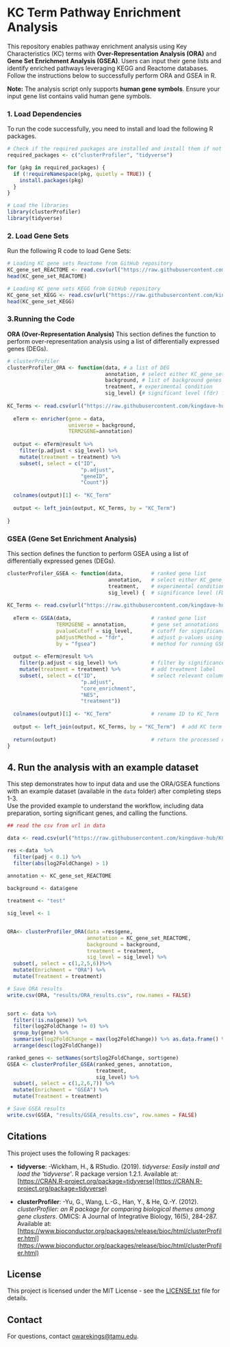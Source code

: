 # KC Term Pathway Enrichment Analysis  

This repository enables pathway enrichment analysis using Key Characteristics (KC) terms with **Over-Representation Analysis (ORA)** and **Gene Set Enrichment Analysis (GSEA)**. Users can input their gene lists and identify enriched pathways leveraging KEGG and Reactome databases. Follow the instructions below to successfully perform ORA and GSEA in R.  


**Note:** The analysis script only supports **human gene symbols**. Ensure your input gene list contains valid human gene symbols.


### 1. Load Dependencies
To run the code successfully, you need to install and load the following R packages.
```r
# Check if the required packages are installed and install them if not
required_packages <- c("clusterProfiler", "tidyverse")

for (pkg in required_packages) {
  if (!requireNamespace(pkg, quietly = TRUE)) {
    install.packages(pkg)
  }
}

# Load the libraries
library(clusterProfiler)
library(tidyverse)
```
### 2. Load Gene Sets
Run the following R code to load Gene Sets:
```r
# Loading KC gene sets Reactome from GitHub repository
KC_gene_set_REACTOME <- read.csv(url("https://raw.githubusercontent.com/kingdave-hub/KC-Term-Pathway-Enrichment-Analysis/main/data/KC_gene_set_REACTOME.csv"))
head(KC_gene_set_REACTOME)

# Loading KC gene sets KEGG from GitHub repository
KC_gene_set_KEGG <- read.csv(url("https://raw.githubusercontent.com/kingdave-hub/KC-Term-Pathway-Enrichment-Analysis/main/data/KC_gene_set_KEGG.csv"))
head(KC_gene_set_KEGG)
```

### 3.Running the Code
**ORA (Over-Representation Analysis)**
This section defines the function to perform over-representation analysis using a list of differentially expressed genes (DEGs).

```r
# clusterProfiler
clusterProfiler_ORA <- function(data, # a list of DEG
                                annotation, # select either KC_gene_set_KEGG or KC_gene_set_REACTOME
                                background, # list of background genes
                                treatment, # experimental condition
                                sig_level) {# significant level (fdr) for enrichment analysis
  
KC_Terms <- read.csv(url("https://raw.githubusercontent.com/kingdave-hub/KC-Term-Pathway-Enrichment-Analysis/main/data/KC_Terms.csv"))
  
  eTerm <- enricher(gene = data,
                    universe = background,
                    TERM2GENE=annotation)
  
  output <- eTerm@result %>%
    filter(p.adjust < sig_level) %>%
    mutate(treatment = treatment) %>%
    subset(, select = c("ID",
                        "p.adjust",
                        "geneID",
                        "Count"))
  
  colnames(output)[1] <- "KC_Term"
  
  output <- left_join(output, KC_Terms, by = "KC_Term")
  
}
```


### GSEA (Gene Set Enrichment Analysis)
This section defines the function to perform GSEA using a list of differentially expressed genes (DEGs).

```r
clusterProfiler_GSEA <- function(data,         # ranked gene list
                                 annotation,   # select either KC_gene_set_KEGG or KC_gene_set_REACTOME
                                 treatment,    # experimental condition label
                                 sig_level) {  # significance level (FDR cutoff)
  
KC_Terms <- read.csv(url("https://raw.githubusercontent.com/kingdave-hub/KC-Term-Pathway-Enrichment-Analysis/main/data/KC_Terms.csv"))
  
  eTerm <- GSEA(data,                          # ranked gene list
                TERM2GENE = annotation,        # gene set annotations
                pvalueCutoff = sig_level,      # cutoff for significance
                pAdjustMethod = "fdr",         # adjust p-values using FDR
                by = "fgsea")                  # method for running GSEA
  
  output <- eTerm@result %>%
    filter(p.adjust < sig_level) %>%           # filter by significance level
    mutate(treatment = treatment) %>%          # add treatment label
    subset(, select = c("ID",                  # select relevant columns
                        "p.adjust",
                        "core_enrichment",
                        "NES",
                        "treatment"))
  
  colnames(output)[1] <- "KC_Term"             # rename ID to KC_Term
  
  output <- left_join(output, KC_Terms, by = "KC_Term")  # add KC term descriptions
  
  return(output)                               # return the processed output
}
```

## 4. Run the analysis with an example dataset
This step demonstrates how to input data and use the ORA/GSEA functions with an example dataset (available in the `data` folder) after completing steps 1-3.  
Use the provided example to understand the workflow, including data preparation, sorting significant genes, and calling the functions.

```r
## read the csv from url in data

data <- read.csv(url("https://raw.githubusercontent.com/kingdave-hub/KC-Term-Pathway-Enrichment-Analysis/main/data/demo.csv"))

res <-data  %>%
  filter(padj < 0.1) %>%
  filter(abs(log2FoldChange) > 1)
 
annotation <- KC_gene_set_REACTOME

background <- data$gene

treatment <- "test"

sig_level <- 1


ORA<- clusterProfiler_ORA(data =res$gene,
                          annotation = KC_gene_set_REACTOME,
                          background = background,
                          treatment = treatment,
                          sig_level = sig_level) %>%
  subset(, select = c(1,2,5,6))%>%
  mutate(Enrichment = "ORA") %>%
  mutate(Treatment = treatment)

# Save ORA results
write.csv(ORA, "results/ORA_results.csv", row.names = FALSE)


sort <- data %>%
  filter(!is.na(gene)) %>%
  filter(log2FoldChange != 0) %>%
  group_by(gene) %>%
  summarise(log2FoldChange = max(log2FoldChange)) %>% as.data.frame() %>%
  arrange(desc(log2FoldChange))

ranked_genes <- setNames(sort$log2FoldChange, sort$gene)
GSEA <- clusterProfiler_GSEA(ranked_genes, annotation,
                             treatment,
                             sig_level) %>%
  subset(, select = c(1,2,6,7)) %>%
  mutate(Enrichment = "GSEA") %>%
  mutate(Treatment = treatment)

# Save GSEA results
write.csv(GSEA, "results/GSEA_results.csv", row.names = FALSE)
```


## Citations

This project uses the following R packages:

- **tidyverse**:
   -Wickham, H., & RStudio. (2019). _tidyverse: Easily install and load the 'tidyverse'_. R package version 1.2.1. Available at: [https://CRAN.R-project.org/package=tidyverse](https://CRAN.R-project.org/package=tidyverse)

- **clusterProfiler**:
  -Yu, G., Wang, L.-G., Han, Y., & He, Q.-Y. (2012). _clusterProfiler: an R package for comparing biological themes among gene clusters_. OMICS: A Journal of Integrative Biology, 16(5), 284-287. Available at: [https://www.bioconductor.org/packages/release/bioc/html/clusterProfiler.html](https://www.bioconductor.org/packages/release/bioc/html/clusterProfiler.html)

## License
This project is licensed under the MIT License - see the [LICENSE.txt](LICENSE.txt) file for details.


## Contact
For questions, contact [owarekings@tamu.edu](mailto:owarekings@tamu.edu).
